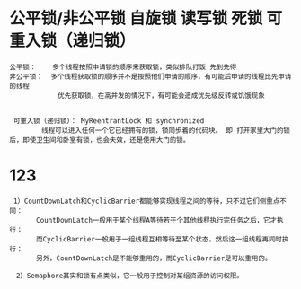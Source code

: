 # 公平锁/非公平锁  自旋锁   读写锁  死锁   可重入锁（递归锁）
    公平锁：    多个线程按照申请锁的顺序来获取锁，类似排队打饭 先到先得
    非公平锁：  多个线程获取锁的顺序并不是按照他们申请的顺序，有可能后申请的线程比先申请的线程
                优先获取锁，在高并发的情况下，有可能会造成优先级反转或饥饿现象
                
                
     可重入锁（递归锁）： MyReentrantLock 和 synchronized
            线程可以进入任何一个它已经拥有的锁，锁同步着的代码块。 即 打开家里大门的锁后，即使卫生间和卧室有锁，也会失效，还是使用大门的锁。
            
            
# 123
     1）CountDownLatch和CyclicBarrier都能够实现线程之间的等待，只不过它们侧重点不同：
    　　　　CountDownLatch一般用于某个线程A等待若干个其他线程执行完任务之后，它才执行；
    　　　　而CyclicBarrier一般用于一组线程互相等待至某个状态，然后这一组线程再同时执行；
    　　　　另外，CountDownLatch是不能够重用的，而CyclicBarrier是可以重用的。
    
    　2）Semaphore其实和锁有点类似，它一般用于控制对某组资源的访问权限。
            